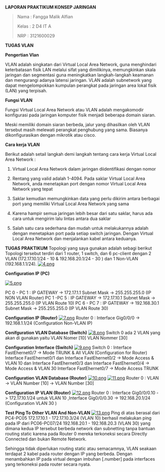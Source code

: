 **LAPORAN PRAKTIKUM KONSEP JARINGAN**

> Nama : Fangga Malik Alfian
>
> Kelas : 2 D4 IT A
>
> NRP : 3121600029

**TUGAS VLAN**

**Pengertian Vlan**

VLAN adalah singkatan dari Virtual Local Area Network, guna menghindari
keterbatasan fisik LAN melalui sifat yang dimilikinya, memungkinkan
skala jaringan dan segmentasi guna meningkatkan langkah-langkah keamanan
dan mengurangi adanya latensi jaringan. VLAN adalah subnetwork yang
dapat mengelompokkan kumpulan perangkat pada jaringan area lokal fisik
(LAN) yang terpisah.

**Fungsi VLAN**

Fungsi Virtual Local Area Network atau VLAN adalah mengakomodir
konfigurasi pada jaringan komputer fisik menjadi beberapa domain siaran.

Meski memiliki domain siaran berbeda, jalur yang dihasilkan oleh VLAN
tersebut masih melewati perangkat penghubung yang sama. Biasanya
dikonfigurasikan dengan mikrotik atau cisco.

**Cara kerja VLAN**

Berikut adalah setail langkah demi langkah tentang cara kerja Virtual
Local Area Network : 

1.  Virtual Local Area Network dalam jaringan diidentifikasi dengan
    nomor

2.  Rentang yang valid adalah 1-4094. Pada saklar Virtual Local Area
    Network, anda menetapkan port dengan nomor Virtual Local Area
    Network yang tepat 

3.  Saklar kemudian memungkinkan data yang perlu dikirim antara berbagai
    port yang memiliki Virtual Local Area Network yang sama 

4.  Karena hampir semua jaringan lebih besar dari satu saklar, harus ada
    cara untuk mengirim lalu lintas antara dua saklar

5.  Salah satu cara sederhana dan mudah untuk melakukannya adalah dengan
    menetapkan port pada setiap switch jaringan. Dengan Virtual Local
    Area Network dan menjalankan kabel antara keduanya. 

**TUGAS PRAKTIKUM**
Topologi yang saya gunakan adalah sebagi berikut Topologi tersebut terdiri dari 1 router, 1 switch, dan 6 pc-client dengan 2 VLAN (172.17.10.1/24 - 10  & 192.168.20.1/24 - 30 ) dan 1 Non-VLAN (192.168.1.1/24).
[![4.png](https://i.postimg.cc/0NTMvNmD/4.png)](https://postimg.cc/v1vHLb0Z)

**Configuration IP (PC)**

[![5.png](https://i.postimg.cc/MKwpRb4j/5.png)](https://postimg.cc/t7rbGP9X)

PC 0 - PC 1 : IP GATEWAY -> 172.17.1.1 Subnet Mask -> 255.255.255.0 (IP NON VLAN Router) PC 1 -PC 5 : IP GATEWAY -> 172.17.10.1 Subnet Mask -> 255.255.255.0 (IP VLAN Route 10) PC 6 - PC 7 : IP GATEWAY -> 192.168.30.1 Subnet Mask -> 255.255.255.0 (IP VLAN Route 30)


**Configuration IP (Router)**
[![7.png](https://i.postimg.cc/Dy6ZQjtb/7.png)](https://postimg.cc/XpZ448NV)
Router 0 : Interface Gig0/0/0 -> 192.168.1.1/24 (Configuration Non-VLAN IP)

**Conifguration VLAN Database (Switch)**
[![8.png](https://i.postimg.cc/NMxqhV86/8.png)](https://postimg.cc/k6DhKTpG)
Switch 0 ada 2 VLAN yang akan di gunakan yaitu VLAN Nomer [10]  VLAN Nommer [30]

**Configuration Interface (Switch)**
[![9.png](https://i.postimg.cc/mgtcXJzJ/9.png)](https://postimg.cc/JsC4tTQ5)
Switch 0 : Interface FastEhernet0/7 -> Mode TRUNK & All VLAN (Configuration for Router) Interface FastEhernet0/1 dan Interface FastEhernet0/2  -> Mode Access & VLAN 10  dan Interface FastEhernet0/3 dan Interface FastEhernet0/4 -> Mode Access & VLAN 30  Interface FastEhernet0/7 -> Mode Access TRUNK

**Configuration VLAN Database (Router)**
[![10.png](https://i.postimg.cc/Vv1jT83m/10.png)](https://postimg.cc/ZB7BB1bM)
[![11.png](https://i.postimg.cc/Y2srb3gy/11.png)](https://postimg.cc/6TCxQCMd)
Router 0 : VLAN -> VLAN Number [10] -> VLAN Number [30]


**Configuration IP VLAN (Router)**
[![12.png](https://i.postimg.cc/VvLFvw44/12.png)](https://postimg.cc/CBX8rW3f)
Router 0 : Interface Gig0/0/0.10 -> 172.17.10.1/24 untuk VLAN 10 ,Interface Gig0/0/0.30 -> 192.168.20.1/24 (Configuration VLAN 30 )

**Test Ping To Other VLAN And Non-VLAN**
[![13.png](https://i.postimg.cc/V6brzLxX/13.png)](https://postimg.cc/ftDTKZTb)
Ping di atas berasal dari PC4-PC05 172.17.10.1 - 172.17.10.3/24 (VLAN 10) berhasil melakukan ping pada IP dari PC06-PC07/24 192.168.20.1 - 192.168.20.3 (VLAN 30) yang dimana kedua IP tersebut berbeda network dan subnetting tanpa bantuan routing static karena pada Router 0 mereka terkoneksi secara Directly Connected dan bukan Remote Network.

Sehingga tidak diperlukan routing static atau semacamnya, VLAN seakaan terdapat 2 kabel pada router dengan IP yang berbeda. Dengan menambahkan IP pada virtual dengan imbuhan [.number] pada interfaces yang terkoneksi pada router secara nyata.
